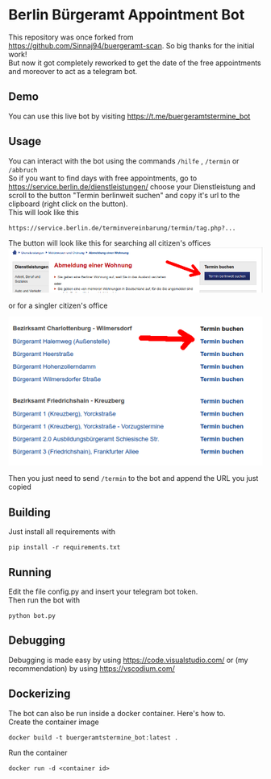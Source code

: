 # Berlin Bürgeramt Appointment Bot
This repository was once forked from https://github.com/Sinnaj94/buergeramt-scan. So big thanks for the initial work!  
But now it got completely reworked to get the date of the free appointments and moreover to act as a telegram bot.  
## Demo
You can use this live bot by visiting https://t.me/buergeramtstermine_bot

## Usage
You can interact with the bot using the commands `/hilfe` , `/termin` or `/abbruch`  
So if you want to find days with free appointments, go to https://service.berlin.de/dienstleistungen/ choose your Dienstleistung and scroll to the button "Termin berlinweit suchen" and copy it's url to the clipboard (right click on the button).  
This will look like this  
```
https://service.berlin.de/terminvereinbarung/termin/tag.php?...
```
The button will look like this for searching all citizen's offices  
![](alle_buergeraemter.png)

or for a singler citizen's office

![](einzelnes_buergeramt.png)

Then you just need to send `/termin` to the bot and append the URL you just copied

## Building
Just install all requirements with
```
pip install -r requirements.txt
```
## Running
Edit the file config.py and insert your telegram bot token.  
Then run the bot with
```
python bot.py
```
## Debugging
Debugging is made easy by using https://code.visualstudio.com/ or (my recommendation) by using https://vscodium.com/

## Dockerizing
The bot can also be run inside a docker container. Here's how to.  
Create the container image
```
docker build -t buergeramtstermine_bot:latest .
```
Run the container
```
docker run -d <container id>
```
